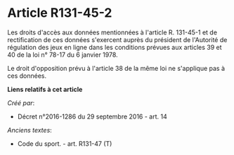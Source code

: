 # Article R131-45-2

Les droits d'accès aux données mentionnées à l'article R. 131-45-1 et de rectification de ces données s'exercent auprès du
président de l'Autorité de régulation des jeux en ligne dans les conditions prévues aux articles 39 et 40 de la loi n° 78-17
du 6 janvier 1978. 

Le droit d'opposition prévu à l'article 38 de la même loi ne s'applique pas à ces données.

**Liens relatifs à cet article**

_Créé par_:

  - Décret n°2016-1286 du 29 septembre 2016 - art. 14

_Anciens textes_:

  - Code du sport. - art. R131-47 (T)

